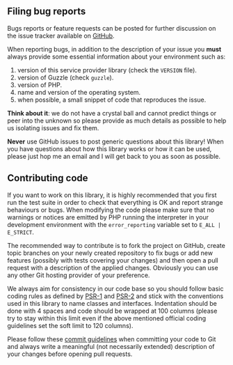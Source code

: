 ## Filing bug reports ##

Bugs reports or feature requests can be posted for further discussion on the issue tracker available
on [GitHub](http://github.com/rebangm/silex-guzzlehttp-provider/issues).

When reporting bugs, in addition to the description of your issue you __must__ always provide some
essential information about your environment such as:

  1. version of this service provider library (check the `VERSION` file).
  2. version of Guzzle (check `guzzle`).
  3. version of PHP.
  4. name and version of the operating system.
  5. when possible, a small snippet of code that reproduces the issue.

__Think about it__: we do not have a crystal ball and cannot predict things or peer into the unknown
so please provide as much details as possible to help us isolating issues and fix them.

__Never__ use GitHub issues to post generic questions about this library! When you have questions
about how this library works or how it can be used, please just hop me an email and I will get back
to you as soon as possible.


## Contributing code ##

If you want to work on this library, it is highly recommended that you first run the test suite in
order to check that everything is OK and report strange behaviours or bugs. When modifying the code
please make sure that no warnings or notices are emitted by PHP running the interpreter in your
development environment with the `error_reporting` variable set to `E_ALL | E_STRICT`.

The recommended way to contribute is to fork the project on GitHub, create topic branches on your
newly created repository to fix bugs or add new features (possibly with tests covering your changes)
and then open a pull request with a description of the applied changes. Obviously you can use any
other Git hosting provider of your preference.

We always aim for consistency in our code base so you should follow basic coding rules as defined by
[PSR-1](http://www.php-fig.org/psr/psr-1/) and [PSR-2](http://www.php-fig.org/psr/psr-2/) and stick
with the conventions used in this library to name classes and interfaces. Indentation should be done
with 4 spaces and code should be wrapped at 100 columns (please try to stay within this limit even
if the above mentioned official coding guidelines set the soft limit to 120 columns).

Please follow these [commit guidelines](http://git-scm.com/book/ch5-2.html#Commit-Guidelines) when
committing your code to Git and always write a meaningful (not necessarily extended) description of
your changes before opening pull requests.
